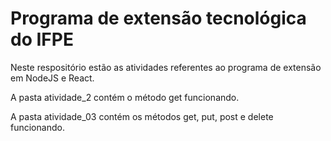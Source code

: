 # Programa de extensão tecnológica do IFPE

Neste respositório estão as atividades referentes ao programa de extensão em NodeJS e React.

A pasta atividade_2 contém o método get funcionando.

A pasta atividade_03 contém os métodos get, put, post e delete funcionando.

